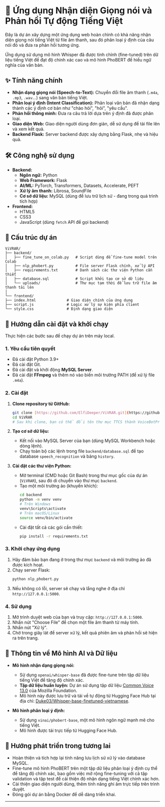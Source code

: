 # 🎯 Ứng dụng Nhận diện Giọng nói và Phản hồi Tự động Tiếng Việt

Đây là dự án xây dựng một ứng dụng web hoàn chỉnh có khả năng nhận diện giọng nói tiếng Việt từ file âm thanh, sau đó phân loại ý định của câu nói đó và đưa ra phản hồi tương ứng.

Ứng dụng sử dụng mô hình Whisper đã được tinh chỉnh (fine-tuned) trên dữ liệu tiếng Việt để đạt độ chính xác cao và mô hình PhoBERT để hiểu ngữ nghĩa của văn bản.

## ✨ Tính năng chính

 * **Nhận dạng giọng nói (Speech-to-Text):** Chuyển đổi file âm thanh (`.m4a`, `.mp3`, `.wav`...) sang văn bản tiếng Việt.
 * **Phân loại ý định (Intent Classification):** Phân loại văn bản đã nhận dạng thành các ý định cơ bản như "chào hỏi", "hỏi", "yêu cầu".
 * **Phản hồi thông minh:** Đưa ra câu trả lời dựa trên ý định đã được phân loại.
 * **Giao diện Web:** Giao diện người dùng đơn giản, dễ sử dụng để tải file lên và xem kết quả.
 * **Backend Flask:** Server backend được xây dựng bằng Flask, nhẹ và hiệu quả.

## 🛠️ Công nghệ sử dụng

 * **Backend:**
      * **Ngôn ngữ:** Python
      * **Web Framework:** Flask
      * **AI/ML:** PyTorch, Transformers, Datasets, Accelerate, PEFT
      * **Xử lý âm thanh:** Librosa, SoundFile
      * **Cơ sở dữ liệu:** MySQL (dùng để lưu trữ lịch sử - đang trong quá trình tích hợp)
 * **Frontend:**
      * HTML5
      * CSS3
      * JavaScript (dùng `fetch` API để gọi backend)

## 📁 Cấu trúc dự án


```
ViVRAR/
├── backend/
│   ├── fine_tune_on_colab.py   # Script dùng để fine-tune model trên Colab
│   ├── nlp_phobert.py          # File server Flask chính, xử lý API
│   ├── requirements.txt        # Danh sách các thư viện Python cần thiết
│   ├── database.sql            # Script khởi tạo cơ sở dữ liệu
│   └── uploads/                # Thư mục tạm thời để lưu trữ file âm thanh tải lên
│
└── frontend/
├── index.html              # Giao diện chính của ứng dụng
├── script.js               # Logic xử lý sự kiện phía client
└── style.css               # Định dạng giao diện
```

## 🚀 Hướng dẫn cài đặt và khởi chạy

Thực hiện các bước sau để chạy dự án trên máy local.

### 1. Yêu cầu tiên quyết

 * Đã cài đặt Python 3.9+
 * Đã cài đặt Git.
 * Đã cài đặt và khởi động **MySQL Server**.
 * Đã cài đặt **FFmpeg** và thêm nó vào biến môi trường PATH (để xử lý file `.m4a`).

### 2. Cài đặt

1.  **Clone repository từ GitHub:**

    ```bash
    git clone [https://github.com/ElfiDeeper/ViVRAR.git](https://github.com/ElfiDeeper/ViVRAR.git)
    cd ViVRAR
    # Sau khi clone, bạn có thể đổi tên thư mục TTCS thành VoiceBotProject hoặc tương tự nếu muốn.
    ```

2.  **Tạo cơ sở dữ liệu:**

      * Kết nối vào MySQL Server của bạn (dùng MySQL Workbench hoặc dòng lệnh).
      * Chạy toàn bộ các lệnh trong file `backend/database.sql` để tạo database `speech_recognition` và bảng `history`.

3.  **Cài đặt các thư viện Python:**

      * Mở terminal (CMD hoặc Git Bash) trong thư mục gốc của dự án (`ViVRAR`), sau đó di chuyển vào thư mục `backend`.
      * Tạo một môi trường ảo (khuyến khích):
        ```bash
        cd backend
        python -m venv venv
        # Trên Windows
        venv\Scripts\activate
        # Trên macOS/Linux
        source venv/bin/activate
        ```
      * Cài đặt tất cả các gói cần thiết:
        ```bash
        pip install -r requirements.txt
        ```

### 3. Khởi chạy ứng dụng

1.  Hãy đảm bảo bạn đang ở trong thư mục `backend` và môi trường ảo đã được kích hoạt.
2.  Chạy server Flask:
    ```bash
    python nlp_phobert.py
    ```
3.  Nếu không có lỗi, server sẽ chạy và lắng nghe ở địa chỉ `http://127.0.0.1:5000`.

### 4. Sử dụng

1.  Mở trình duyệt web của bạn và truy cập: `http://127.0.0.1:5000`.
2.  Nhấn nút "Choose File" để chọn một file âm thanh từ máy tính.
3.  Nhấn nút "Xử lý".
4.  Chờ trong giây lát để server xử lý, kết quả phiên âm và phản hồi sẽ hiện ra trên trang.

## 🧠 Thông tin về Mô hình AI và Dữ liệu

 * **Mô hình nhận dạng giọng nói:**

      * Sử dụng `openai/whisper-base` đã được fine-tune trên tập dữ liệu tiếng Việt để tăng độ chính xác.
      * **Tập dữ liệu huấn luyện:** Dự án sử dụng tập dữ liệu [Common Voice 13.0](https://huggingface.co/datasets/mozilla-foundation/common_voice_13_0/tree/main) của Mozilla Foundation.
      * Mô hình này được lưu trữ và tải về tự động từ Hugging Face Hub tại địa chỉ: [Duke03/Whisper-base-finetuned-vietnamese](https://huggingface.co/Duke03/Whisper-base-finetuned-vietnamese/tree/main).

 * **Mô hình phân loại ý định:**

      * Sử dụng `vinai/phobert-base`, một mô hình ngôn ngữ mạnh mẽ cho tiếng Việt.
      * Mô hình được tải trực tiếp từ Hugging Face Hub.

## 🔮 Hướng phát triển trong tương lai

 * Hoàn thiện và tích hợp lại tính năng lưu lịch sử xử lý vào database MySQL.
 * Fine-tune mô hình PhoBERT trên một tập dữ liệu phân loại ý định cụ thể để tăng độ chính xác, bao gồm việc mở rộng fine-tuning với cả tập validation và tập test để cải thiện độ nhận dạng tiếng Việt chính xác hơn.
 * Cải thiện giao diện người dùng, thêm tính năng ghi âm trực tiếp trên trình duyệt.
 * Đóng gói dự án bằng Docker để dễ dàng triển khai.

-----
